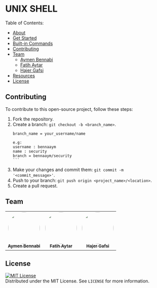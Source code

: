 # UNIX SHELL

Table of Contents:
* [About](#about)
* [Get Started](#get-started)
* [Built-in Commands](#built-in-commands)
* [Contributing](#contributing)
* [Team](#team)
  * [Aymen Bennabi](#aymen-bennabi)
  * [Fatih Aytar](#fatih-aytar)
  * [Hajer Gafsi](#hajer-gafsi)
* [Resources](#resources)
* [License](#license)


## Contributing

To contribute to this open-source project, follow these steps:

1. Fork the repository.
2. Create a branch: `git checkout -b <branch_name>`.
    ```
    branch_name = your_username/name
    ``` 
    ````
    e.g:
    username : bennaaym 
    name : security 
    branch = bennaaym/security 
    ```
3. Make your changes and commit them: `git commit -m '<commit_message>'`.
4. Push to your branch: `git push origin <project_name>/<location>`.
5. Create a pull request.



## Team

<div align="center">
<table>
  <tr>

<td align="center">
<a href="https://github.com/bennaaym">
<img src="https://avatars.githubusercontent.com/u/68559207?v=4" width="100px;" alt="" style="border-radius:50%"/>
<br />
<sub><b>Aymen Bennabi</b></sub>
</a>
<br />
</td>
<td align="center">
<a href="https://github.com/FatihAytar06">
<img src="https://avatars.githubusercontent.com/u/63102624?v=4" width="100px;" alt="" style="border-radius:50%"/>
<br />
<sub><b>Fatih Aytar</b></sub>
</a>
<br />
</td>
<td align="center">
<a href="https://github.com/hajergafsi">
<img src="https://avatars.githubusercontent.com/u/56479423?v=4" width="100px;" alt="" style="border-radius:50%"/>
<br />
<sub><b>Hajer Gafsi</b></sub>
</a>
<br />
</td>

</tr>
</table>
</div>


## License

[![MIT License][license-shield]][license-url]<br>
Distributed under the MIT License. See `LICENSE` for more information.



[license-shield]: https://img.shields.io/github/license/othneildrew/Best-README-Template.svg?style=for-the-badge
[license-url]: https://github.com/bennaaym/unix-shell/blob/main/LICENSE.md
